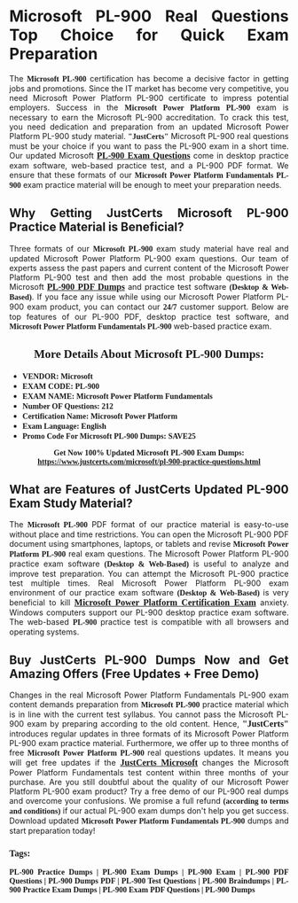 <h1 style="text-align: justify;"><strong>Microsoft PL-900 Real Questions Top Choice for Quick Exam Preparation</strong></h1>

<p style="text-align: justify;">The <span style="font-family:Georgia,serif;"><strong>Microsoft PL-900</strong></span> certification has become a decisive factor in getting jobs and promotions. Since the IT market has become very competitive, you need Microsoft Power Platform PL-900 certificate to impress potential employers. Success in the <span style="font-family:Georgia,serif;"><strong>Microsoft Power Platform PL-900</strong></span> exam is necessary to earn the Microsoft PL-900 accreditation. To crack this test, you need dedication and preparation from an updated Microsoft Power Platform PL-900 study material. <span style="font-size:14px;"><span style="font-family:Georgia,serif;"><strong>"JustCerts"</strong></span></span> Microsoft PL-900 real questions must be your choice if you want to pass the PL-900 exam in a short time. Our updated Microsoft <a href="https://www.justcerts.com/microsoft/pl-900-practice-questions.html"><span style="font-size:16px;"><span style="font-family:Georgia,serif;"><strong>PL-900 Exam Questions</strong></span></span></a> come in desktop practice exam software, web-based practice test, and a PL-900 PDF format. We ensure that these formats of our <span style="font-family:Georgia,serif;"><strong>Microsoft Power Platform Fundamentals PL-900</strong></span> exam practice material will be enough to meet your preparation needs.</p>

<h2 style="text-align: justify;"><strong>Why Getting JustCerts Microsoft PL-900 Practice Material is Beneficial?</strong></h2>

<p style="text-align: justify;">Three formats of our <span style="font-family:Georgia,serif;"><strong>Microsoft PL-900</strong></span> exam study material have real and updated Microsoft Power Platform PL-900 exam questions. Our team of experts assess the past papers and current content of the Microsoft Power Platform PL-900 test and then add the most probable questions in the Microsoft <a href="https://www.justcerts.com/microsoft/pl-900-practice-questions.html"><span style="font-size:16px;"><span style="font-family:Georgia,serif;"><strong>PL-900 PDF Dumps</strong></span></span></a> and practice test software <span style="font-family:Georgia,serif;"><strong>(Desktop & Web-Based)</strong></span>. If you face any issue while using our Microsoft Power Platform PL-900 exam product, you can contact our <span style="font-family:Georgia,serif;"><strong>24/7</strong></span> customer support. Below are top features of our PL-900 PDF, desktop practice test software, and <span style="font-family:Georgia,serif;"><strong>Microsoft Power Platform Fundamentals PL-900</strong></span> web-based practice exam.</p>

<h2 style="text-align: center;"><strong><span style="font-family:Georgia,serif;">More Details About Microsoft PL-900 Dumps:</span></strong></h2>

<ul>
	<li style="text-align: justify;"><span style="font-size:14px;"><span style="font-family:Georgia,serif;"><strong>VENDOR: Microsoft</strong></span></span></li>
	<li style="text-align: justify;"><span style="font-size:14px;"><span style="font-family:Georgia,serif;"><strong>EXAM CODE: PL-900</strong></span></span></li>
	<li style="text-align: justify;"><span style="font-size:14px;"><span style="font-family:Georgia,serif;"><strong>EXAM NAME: Microsoft Power Platform Fundamentals</strong></span></span></li>
	<li style="text-align: justify;"><span style="font-size:14px;"><span style="font-family:Georgia,serif;"><strong>Number OF Questions: 212</strong></span></span></li>
	<li style="text-align: justify;"><span style="font-size:14px;"><span style="font-family:Georgia,serif;"><strong>Certification Name: Microsoft Power Platform</strong></span></span></li>
	<li style="text-align: justify;"><span style="font-size:14px;"><span style="font-family:Georgia,serif;"><strong>Exam Language: English</strong></span></span></li>
	<li style="text-align: justify;"><span style="font-size:14px;"><span style="font-family:Georgia,serif;"><strong>Promo Code For Microsoft PL-900 Dumps: SAVE25</strong></span></span></li>
</ul>

<p style="text-align: center;"><strong><span style="font-family:Georgia,serif;"><span style="font-size:14px;">Get Now 100% Updated Microsoft PL-900 Exam Dumps:</span> <a href="https://www.justcerts.com/microsoft/pl-900-practice-questions.html">https://www.justcerts.com/microsoft/pl-900-practice-questions.html</a></span></strong></p>

<h2 style="text-align: justify;"><strong>What are Features of JustCerts Updated PL-900 Exam Study Material?</strong></h2>

<p style="text-align: justify;">The <span style="font-family:Georgia,serif;"><strong>Microsoft PL-900</strong></span> PDF format of our practice material is easy-to-use without place and time restrictions. You can open the Microsoft PL-900 PDF document using smartphones, laptops, or tablets and revise <span style="font-family:Georgia,serif;"><strong>Microsoft Power Platform PL-900</strong></span> real exam questions. The Microsoft Power Platform PL-900 practice exam software <span style="font-family:Georgia,serif;"><strong>(Desktop & Web-Based)</strong></span> is useful to analyze and improve test preparation. You can attempt the Microsoft PL-900 practice test multiple times. Real Microsoft Power Platform PL-900 exam environment of our practice exam software <span style="font-family:Georgia,serif;"><strong>(Desktop & Web-Based)</strong></span> is very beneficial to kill <a href="https://www.justcerts.com/microsoft/microsoft-power-platform-certification-exams.html"><span style="font-size:16px;"><span style="font-family:Georgia,serif;"><strong>Microsoft Power Platform Certification Exam</strong></span></span></a> anxiety. Windows computers support our PL-900 desktop practice exam software. The web-based <span style="font-family:Georgia,serif;"><strong>PL-900 </strong></span> practice test is compatible with all browsers and operating systems.</p>

<h2 style="text-align: justify;"><strong>Buy JustCerts PL-900 Dumps Now and Get Amazing Offers (Free Updates + Free Demo)</strong></h2>

<p style="text-align: justify;">Changes in the real Microsoft Power Platform Fundamentals PL-900 exam content demands preparation from <span style="font-family:Georgia,serif;"><strong>Microsoft PL-900</strong></span> practice material which is in line with the current test syllabus. You cannot pass the Microsoft PL-900 exam by preparing according to the old content. Hence, <span style="font-size:16px;"><span style="font-family:Georgia,serif;"><strong>"JustCerts"</strong></span></span> introduces regular updates in three formats of its Microsoft Power Platform PL-900 exam practice material. Furthermore, we offer up to three months of free <span style="font-family:Georgia,serif;"><strong>Microsoft Power Platform PL-900 </strong></span>real questions updates. It means you will get free updates if the <a href="https://www.justcerts.com/microsoft-certification-exams.html"><span style="font-size:16px;"><span style="font-family:Georgia,serif;"><strong>JustCerts Microsoft</strong></span></span></a> changes the Microsoft Power Platform Fundamentals test content within three months of your purchase. Are you still doubtful about the quality of our Microsoft Power Platform PL-900 exam product? Try a free demo of our PL-900 real dumps and overcome your confusions. We promise a full refund <span style="font-family:Georgia,serif;"><strong>(according to terms and conditions)</strong></span> if our actual PL-900 exam dumps don't help you get success. Download updated <span style="font-family:Georgia,serif;"><strong>Microsoft Power Platform Fundamentals PL-900</strong></span> dumps and start preparation today!</p>

<h3 style="text-align: justify;"><span style="font-family:Georgia,serif;"><strong>Tags:</strong></span></h3>

<p style="text-align: justify;"><span style="font-family:Georgia,serif;"><strong>PL-900 Practice Dumps | PL-900 Exam Dumps | PL-900 Exam | PL-900 PDF Questions | PL-900 Dumps PDF | PL-900 Test Questions | PL-900 Braindumps | PL-900 Practice Exam Dumps | PL-900 Exam PDF Questions | PL-900 Dumps</strong></span></p>
